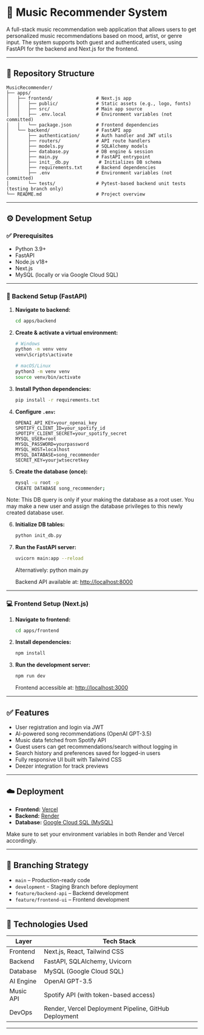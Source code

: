 
# 🎵 Music Recommender System

A full-stack music recommendation web application that allows users to get personalized music recommendations based on mood, artist, or genre input. The system supports both guest and authenticated users, using FastAPI for the backend and Next.js for the frontend.

---

## 📁 Repository Structure

```
MusicRecommender/
├── apps/
│   ├── frontend/                # Next.js app
│   │   ├── public/              # Static assets (e.g., logo, fonts)
│   │   ├── src/                 # Main app source
│   │   ├── .env.local           # Environment variables (not committed)
│   │   └── package.json         # Frontend dependencies
│   └── backend/                 # FastAPI app
│       ├── authentication/      # Auth handler and JWT utils
│       ├── routers/             # API route handlers
│       ├── models.py            # SQLAlchemy models
│       ├── database.py          # DB engine & session
│       ├── main.py              # FastAPI entrypoint
│       ├── init__db.py           # Initializes DB schema
│       ├── requirements.txt     # Backend dependencies
│       ├── .env                 # Environment variables (not committed)
│       └── tests/               # Pytest-based backend unit tests (testing branch only)                   
└── README.md                    # Project overview
```

---

## ⚙️ Development Setup

### ✅ Prerequisites

- Python 3.9+
- FastAPI 
- Node.js v18+
- Next.js 
- MySQL (locally or via Google Cloud SQL)

---

### 🚀 Backend Setup (FastAPI)

1. **Navigate to backend:**
   ```bash
   cd apps/backend
   ```

2. **Create & activate a virtual environment:**
   ```bash
   # Windows
   python -m venv venv
   venv\Scripts\activate

   # macOS/Linux
   python3 -m venv venv
   source venv/bin/activate
   ```

3. **Install Python dependencies:**
   ```bash
   pip install -r requirements.txt
   ```

4. **Configure `.env`:**
   ```
   OPENAI_API_KEY=your_openai_key
   SPOTIFY_CLIENT_ID=your_spotify_id
   SPOTIFY_CLIENT_SECRET=your_spotify_secret
   MYSQL_USER=root
   MYSQL_PASSWORD=yourpassword
   MYSQL_HOST=localhost
   MYSQL_DATABASE=song_recommender
   SECRET_KEY=yourjwtsecretkey
   ```

5. **Create the database (once):**
   ```bash
   mysql -u root -p
   CREATE DATABASE song_recommender;
   ```

Note: This DB query is only if your making the database as a root user. You may make a new user and assign the database privileges to this newly created database user. 

6. **Initialize DB tables:**
   ```bash
   python init_db.py
   ```

7. **Run the FastAPI server:**
   ```bash
   uvicorn main:app --reload
   ```
   Alternatively: python main.py
   
   Backend API available at: [http://localhost:8000](http://localhost:8000)

---

### 💻 Frontend Setup (Next.js)

1. **Navigate to frontend:**
   ```bash
   cd apps/frontend
   ```

2. **Install dependencies:**
   ```bash
   npm install
   ```

3. **Run the development server:**
   ```bash
   npm run dev
   ```

   Frontend accessible at: [http://localhost:3000](http://localhost:3000)

---

## ✅ Features

- User registration and login via JWT
- AI-powered song recommendations (OpenAI GPT-3.5)
- Music data fetched from Spotify API
- Guest users can get recommendations/search without logging in
- Search history and preferences saved for logged-in users
- Fully responsive UI built with Tailwind CSS
- Deezer integration for track previews

---



## ☁️ Deployment

- **Frontend:** [Vercel](https://vercel.com)
- **Backend:** [Render](https://render.com)
- **Database:** [Google Cloud SQL (MySQL)](https://cloud.google.com/sql)

Make sure to set your environment variables in both Render and Vercel accordingly.

---

## 👥 Branching Strategy

- `main` – Production-ready code
- `development` - Staging Branch before deployment
- `feature/backend-api` – Backend development
- `feature/frontend-ui` – Frontend development

---

## 🧩 Technologies Used

| Layer     | Tech Stack                            |
|-----------|----------------------------------------|
| Frontend  | Next.js, React, Tailwind CSS           |
| Backend   | FastAPI, SQLAlchemy, Uvicorn           |
| Database  | MySQL (Google Cloud SQL)               |
| AI Engine | OpenAI GPT-3.5                         |
| Music API | Spotify API (with token-based access)  |
| DevOps    | Render, Vercel Deployment Pipeline, GitHub Deployment    |

---
